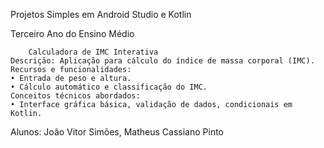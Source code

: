Projetos Simples em Android Studio e Kotlin

Terceiro Ano do Ensino Médio

        Calculadora de IMC Interativa
    Descrição: Aplicação para cálculo do índice de massa corporal (IMC).
    Recursos e funcionalidades:
    • Entrada de peso e altura.
    • Cálculo automático e classificação do IMC.
    Conceitos técnicos abordados:
    • Interface gráfica básica, validação de dados, condicionais em Kotlin.

Alunos: João Vitor Simões,
Matheus Cassiano Pinto
